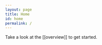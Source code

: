 ```yaml
---
layout: page
title: Home
id: home
permalink: /
---
```


Take a look at the [[overview]] to get started.

<style>
  .wrapper {
    max-width: 46em;
  }
</style>

